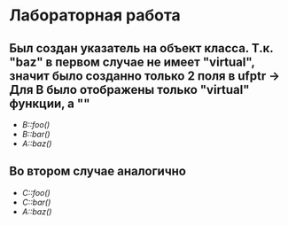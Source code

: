 # Лабораторная работа
## Был создан указатель на объект класса. Т.к. "baz" в первом случае не имеет "virtual", значит было созданно только 2 поля в ufptr -> Для В было отображены только "virtual" функции, а ""

* _B::foo()_
* _B::bar()_
* _A::baz()_

## Во втором случае аналогично

* _C::foo()_
* _C::bar()_
* _A::baz()_
